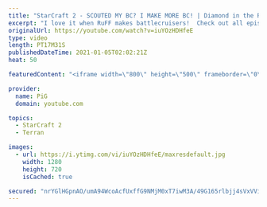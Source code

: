 ```yaml
---
title: "StarCraft 2 - SCOUTED MY BC? I MAKE MORE BC! | Diamond in the Ruff #28"
excerpt: "I love it when RuFF makes battlecruisers!  Check out all episodes of 💎 Diamond in the Ruff: https://www.youtube.com/playlist?list=PLFUDU8AOevUfdEq20wYq8Sm9z3sc1yn0l Follow Ruff: https://www.twitch.tv/ruff13 | https://www.youtube.com/ruff_stuff -- 🐷 Like my videos? Help support me by being a patron:"
originalUrl: https://youtube.com/watch?v=iuYOzHDHfeE
type: video
length: PT17M31S
publishedDateTime: 2021-01-05T02:02:21Z
heat: 50

featuredContent: "<iframe width=\"800\" height=\"500\" frameborder=\"0\" src=\"https://www.youtube.com/embed/iuYOzHDHfeE\" allow=\"accelerometer; autoplay; encrypted-media; gyroscope; picture-in-picture\" allowfullscreen></iframe>"

provider:
  name: PiG
  domain: youtube.com

topics:
  - StarCraft 2
  - Terran

images:
  - url: https://i.ytimg.com/vi/iuYOzHDHfeE/maxresdefault.jpg
    width: 1280
    height: 720
    isCached: true

secured: "nrYGlHGpnAO/umA94WcoAcfUxffG9NMjM0xT7iwM3A/49G165rlbjj4sVxVVilfeeXK2Zu/K3GPE2Blc3VNrYyJeQjyLk3xNhUAhcDpAL5YZV6omUE/ST01eLnKf6jKNgMBfCbKhbs9fC8LitzwZU+pb41XBuaVYbB3RihLaW6m6w9tFsUwhP+idGSZJxj1wKueYdJnH4vGZyxIkITrr/iFjz7eRevihUErKLyOFB2UwYcM5eWiCgW2C1VKiAqiL3B6rzDtkTJO3eGGtZ7jJ2TQhTBc4bD4D2iUenzhrDe1YiyTHeN0ijF8PO5nhnXg7FxT9CWpSLIRjcz3VbrCEpjqVlMLItqhQaraYOco5bkvPUx32gywAD+mwB0j4LJTP1S25dKVZyo/3I0e5/Y/fZSg9sX+N/7RxsLZXPygbLFc=;44qX0xU3kylNBvdY7zFCww=="
---
```


